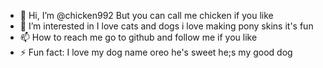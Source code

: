 - 👋 Hi, I’m @chicken992 But you can call me chicken if you like
- 👀 I’m interested in I love cats and dogs i love making pony skins it's fun
- 📫 How to reach me go to github and follow me if you like
- ⚡ Fun fact: I love my dog name oreo he's sweet he;s my good dog
